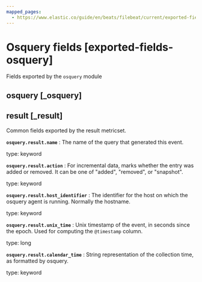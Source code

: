 ```yaml
---
mapped_pages:
  - https://www.elastic.co/guide/en/beats/filebeat/current/exported-fields-osquery.html
---
```


# Osquery fields [exported-fields-osquery]

Fields exported by the `osquery` module

## osquery [_osquery]



## result [_result]

Common fields exported by the result metricset.

**`osquery.result.name`**
:   The name of the query that generated this event.

type: keyword


**`osquery.result.action`**
:   For incremental data, marks whether the entry was added or removed. It can be one of "added", "removed", or "snapshot".

type: keyword


**`osquery.result.host_identifier`**
:   The identifier for the host on which the osquery agent is running. Normally the hostname.

type: keyword


**`osquery.result.unix_time`**
:   Unix timestamp of the event, in seconds since the epoch. Used for computing the `@timestamp` column.

type: long


**`osquery.result.calendar_time`**
:   String representation of the collection time, as formatted by osquery.

type: keyword


